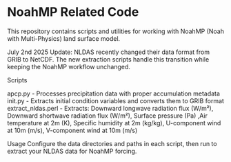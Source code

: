 # NoahMP Related Code

This repository contains scripts and utilities for working with NoahMP (Noah with Multi-Physics) land surface model.

July 2nd 2025 Update:
NLDAS recently changed their data format from GRIB to NetCDF. The new extraction scripts  handle this transition while keeping the NoahMP workflow unchanged.

Scripts

apcp.py - Processes precipitation data with proper accumulation metadata
init.py - Extracts initial condition variables and converts them to GRIB format
extract_nldas.perl - Extracts: Downward longwave radiation flux (W/m²), Downward shortwave radiation flux (W/m²), Surface pressure (Pa) ,Air temperature at 2m (K), Specific humidity at 2m (kg/kg), U-component wind at 10m (m/s), V-component wind at 10m (m/s)

Usage
Configure the data directories and paths in each script, then run to extract your NLDAS data for NoahMP forcing.
